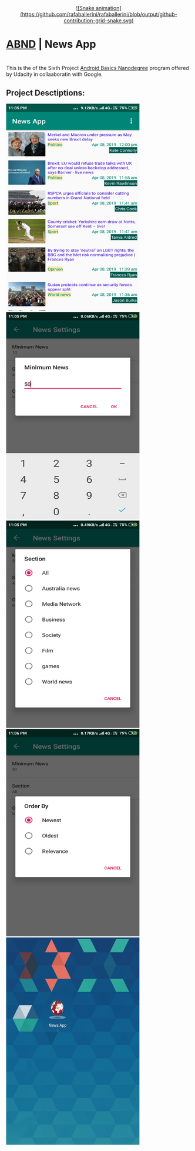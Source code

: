 <div align="center">
  <a href="https://github.com/TrustedFloppa">
  ![Snake animation](https://github.com/rafaballerini/rafaballerini/blob/output/github-contribution-grid-snake.svg)

</div>

# [ABND](https://www.udacity.com/course/android-development-for-beginners--ud837) | News App
#
This is the of the Sixth Project [Android Basics Nanodegree](https://www.udacity.com/course/android-basics-nanodegree-by-google--nd803) program offered by Udacity in collaaboratin with Google.
## Project Desctiptions: 
<img src="/ScreenShot/Screenshot1.png" width="363" height="564"><img src="/ScreenShot/Screenshot2.png" width="363" height="564">
<img src="/ScreenShot/Screenshot3.png" width="363" height="564"><img src="/ScreenShot/Screenshot4.png" width="363" height="564">
<img src="/ScreenShot/Screenshot2.jpg" width="363" height="564">
